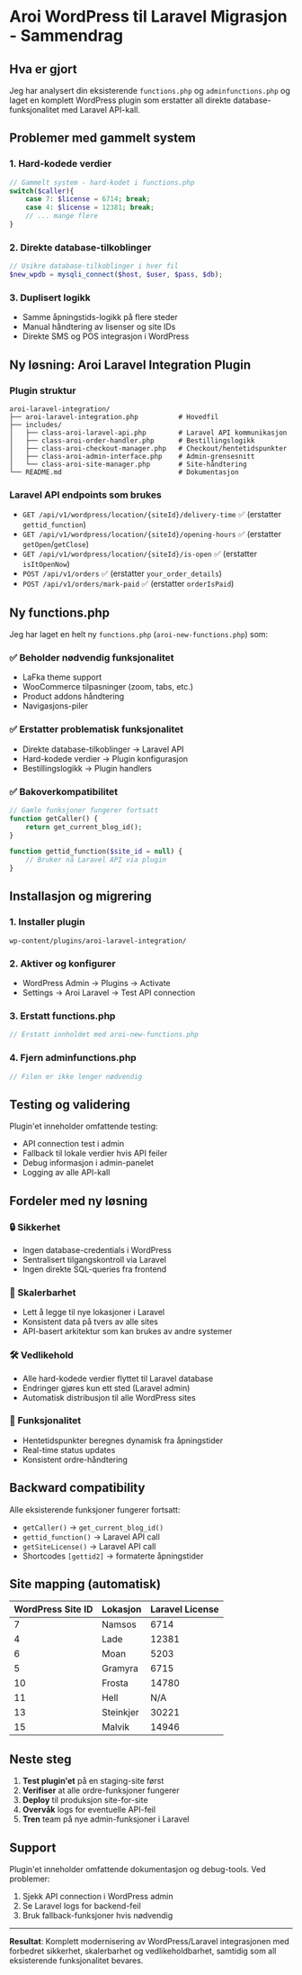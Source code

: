 # Aroi WordPress til Laravel Migrasjon - Sammendrag

## Hva er gjort

Jeg har analysert din eksisterende `functions.php` og `adminfunctions.php` og laget en komplett WordPress plugin som erstatter all direkte database-funksjonalitet med Laravel API-kall.

## Problemer med gammelt system

### 1. Hard-kodede verdier
```php
// Gammelt system - hard-kodet i functions.php
switch($caller){
    case 7: $license = 6714; break;
    case 4: $license = 12381; break;
    // ... mange flere
}
```

### 2. Direkte database-tilkoblinger
```php
// Usikre database-tilkoblinger i hver fil
$new_wpdb = mysqli_connect($host, $user, $pass, $db);
```

### 3. Duplisert logikk
- Samme åpningstids-logikk på flere steder
- Manual håndtering av lisenser og site IDs
- Direkte SMS og POS integrasjon i WordPress

## Ny løsning: Aroi Laravel Integration Plugin

### Plugin struktur
```
aroi-laravel-integration/
├── aroi-laravel-integration.php          # Hovedfil
├── includes/
│   ├── class-aroi-laravel-api.php        # Laravel API kommunikasjon
│   ├── class-aroi-order-handler.php      # Bestillingslogikk
│   ├── class-aroi-checkout-manager.php   # Checkout/hentetidspunkter
│   ├── class-aroi-admin-interface.php    # Admin-grensesnitt
│   └── class-aroi-site-manager.php       # Site-håndtering
└── README.md                             # Dokumentasjon
```

### Laravel API endpoints som brukes
- `GET /api/v1/wordpress/location/{siteId}/delivery-time` ✅ (erstatter `gettid_function`)
- `GET /api/v1/wordpress/location/{siteId}/opening-hours` ✅ (erstatter `getOpen`/`getClose`)
- `GET /api/v1/wordpress/location/{siteId}/is-open` ✅ (erstatter `isItOpenNow`)
- `POST /api/v1/orders` ✅ (erstatter `your_order_details`)
- `POST /api/v1/orders/mark-paid` ✅ (erstatter `orderIsPaid`)

## Ny functions.php

Jeg har laget en helt ny `functions.php` (`aroi-new-functions.php`) som:

### ✅ Beholder nødvendig funksjonalitet
- LaFka theme support
- WooCommerce tilpasninger (zoom, tabs, etc.)
- Product addons håndtering
- Navigasjons-piler

### ✅ Erstatter problematisk funksjonalitet
- Direkte database-tilkoblinger → Laravel API
- Hard-kodede verdier → Plugin konfigurasjon
- Bestillingslogikk → Plugin handlers

### ✅ Bakoverkompatibilitet
```php
// Gamle funksjoner fungerer fortsatt
function getCaller() {
    return get_current_blog_id();
}

function gettid_function($site_id = null) {
    // Bruker nå Laravel API via plugin
}
```

## Installasjon og migrering

### 1. Installer plugin
```
wp-content/plugins/aroi-laravel-integration/
```

### 2. Aktiver og konfigurer
- WordPress Admin → Plugins → Activate
- Settings → Aroi Laravel → Test API connection

### 3. Erstatt functions.php
```php
// Erstatt innholdet med aroi-new-functions.php
```

### 4. Fjern adminfunctions.php
```php
// Filen er ikke lenger nødvendig
```

## Testing og validering

Plugin'et inneholder omfattende testing:
- API connection test i admin
- Fallback til lokale verdier hvis API feiler
- Debug informasjon i admin-panelet
- Logging av alle API-kall

## Fordeler med ny løsning

### 🔒 Sikkerhet
- Ingen database-credentials i WordPress
- Sentralisert tilgangskontroll via Laravel
- Ingen direkte SQL-queries fra frontend

### 🚀 Skalerbarhet
- Lett å legge til nye lokasjoner i Laravel
- Konsistent data på tvers av alle sites
- API-basert arkitektur som kan brukes av andre systemer

### 🛠 Vedlikehold
- Alle hard-kodede verdier flyttet til Laravel database
- Endringer gjøres kun ett sted (Laravel admin)
- Automatisk distribusjon til alle WordPress sites

### 📱 Funksjonalitet
- Hentetidspunkter beregnes dynamisk fra åpningstider
- Real-time status updates
- Konsistent ordre-håndtering

## Backward compatibility

Alle eksisterende funksjoner fungerer fortsatt:
- `getCaller()` → `get_current_blog_id()`
- `gettid_function()` → Laravel API call
- `getSiteLicense()` → Laravel API call
- Shortcodes `[gettid2]` → formaterte åpningstider

## Site mapping (automatisk)

| WordPress Site ID | Lokasjon | Laravel License |
|------------------|----------|-----------------|
| 7 | Namsos | 6714 |
| 4 | Lade | 12381 |
| 6 | Moan | 5203 |
| 5 | Gramyra | 6715 |
| 10 | Frosta | 14780 |
| 11 | Hell | N/A |
| 13 | Steinkjer | 30221 |
| 15 | Malvik | 14946 |

## Neste steg

1. **Test plugin'et** på en staging-site først
2. **Verifiser** at alle ordre-funksjoner fungerer
3. **Deploy** til produksjon site-for-site
4. **Overvåk** logs for eventuelle API-feil
5. **Tren** team på nye admin-funksjoner i Laravel

## Support

Plugin'et inneholder omfattende dokumentasjon og debug-tools. Ved problemer:
1. Sjekk API connection i WordPress admin
2. Se Laravel logs for backend-feil
3. Bruk fallback-funksjoner hvis nødvendig

---

**Resultat**: Komplett modernisering av WordPress/Laravel integrasjonen med forbedret sikkerhet, skalerbarhet og vedlikeholdbarhet, samtidig som all eksisterende funksjonalitet bevares.